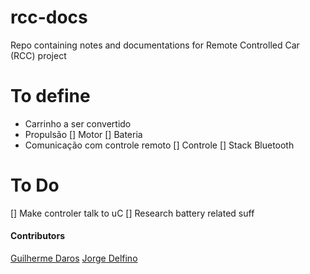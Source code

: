 # rcc-docs

Repo containing notes and documentations for Remote Controlled Car (RCC) project

# To define

- Carrinho a ser convertido
- Propulsão
  [] Motor
  [] Bateria
- ⁠Comunicação com controle remoto
  [] Controle
  [] Stack Bluetooth

# To Do
[] Make controler talk to uC
[] Research battery related suff


#### Contributors
[Guilherme Daros](https://github.com/guilherme-daros)
[Jorge Delfino](https://github.com/Jorgeliberato)
